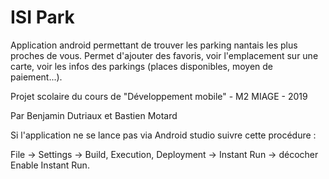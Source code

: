 # ISI Park

Application android permettant de trouver les parking nantais les plus proches de vous.
Permet d'ajouter des favoris, voir l'emplacement sur une carte, voir les infos des parkings (places disponibles, moyen de paiement...).

Projet scolaire du cours de "Développement mobile" - M2 MIAGE - 2019

Par Benjamin Dutriaux et Bastien Motard

Si l'application ne se lance pas via Android studio suivre cette procédure :

File → Settings → Build, Execution, Deployment → Instant Run -> décocher Enable Instant Run.
